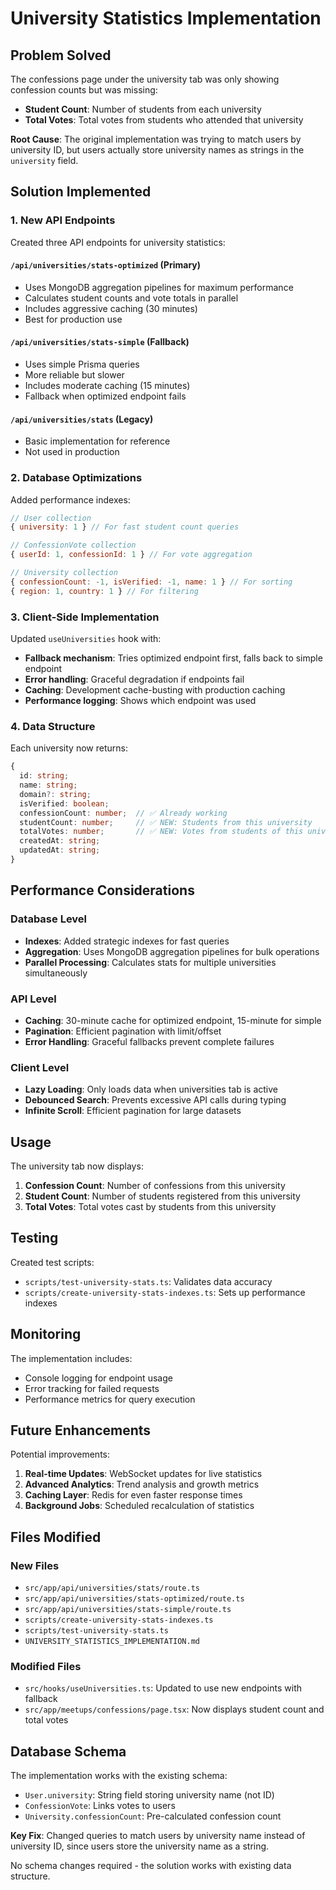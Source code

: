 # University Statistics Implementation

## Problem Solved

The confessions page under the university tab was only showing confession counts but was missing:
- **Student Count**: Number of students from each university
- **Total Votes**: Total votes from students who attended that university

**Root Cause**: The original implementation was trying to match users by university ID, but users actually store university names as strings in the `university` field.

## Solution Implemented

### 1. New API Endpoints

Created three API endpoints for university statistics:

#### `/api/universities/stats-optimized` (Primary)
- Uses MongoDB aggregation pipelines for maximum performance
- Calculates student counts and vote totals in parallel
- Includes aggressive caching (30 minutes)
- Best for production use

#### `/api/universities/stats-simple` (Fallback)
- Uses simple Prisma queries
- More reliable but slower
- Includes moderate caching (15 minutes)
- Fallback when optimized endpoint fails

#### `/api/universities/stats` (Legacy)
- Basic implementation for reference
- Not used in production

### 2. Database Optimizations

Added performance indexes:
```javascript
// User collection
{ university: 1 } // For fast student count queries

// ConfessionVote collection  
{ userId: 1, confessionId: 1 } // For vote aggregation

// University collection
{ confessionCount: -1, isVerified: -1, name: 1 } // For sorting
{ region: 1, country: 1 } // For filtering
```

### 3. Client-Side Implementation

Updated `useUniversities` hook with:
- **Fallback mechanism**: Tries optimized endpoint first, falls back to simple endpoint
- **Error handling**: Graceful degradation if endpoints fail
- **Caching**: Development cache-busting with production caching
- **Performance logging**: Shows which endpoint was used

### 4. Data Structure

Each university now returns:
```typescript
{
  id: string;
  name: string;
  domain?: string;
  isVerified: boolean;
  confessionCount: number;  // ✅ Already working
  studentCount: number;     // ✅ NEW: Students from this university
  totalVotes: number;       // ✅ NEW: Votes from students of this university
  createdAt: string;
  updatedAt: string;
}
```

## Performance Considerations

### Database Level
- **Indexes**: Added strategic indexes for fast queries
- **Aggregation**: Uses MongoDB aggregation pipelines for bulk operations
- **Parallel Processing**: Calculates stats for multiple universities simultaneously

### API Level
- **Caching**: 30-minute cache for optimized endpoint, 15-minute for simple
- **Pagination**: Efficient pagination with limit/offset
- **Error Handling**: Graceful fallbacks prevent complete failures

### Client Level
- **Lazy Loading**: Only loads data when universities tab is active
- **Debounced Search**: Prevents excessive API calls during typing
- **Infinite Scroll**: Efficient pagination for large datasets

## Usage

The university tab now displays:
1. **Confession Count**: Number of confessions from this university
2. **Student Count**: Number of students registered from this university  
3. **Total Votes**: Total votes cast by students from this university

## Testing

Created test scripts:
- `scripts/test-university-stats.ts`: Validates data accuracy
- `scripts/create-university-stats-indexes.ts`: Sets up performance indexes

## Monitoring

The implementation includes:
- Console logging for endpoint usage
- Error tracking for failed requests
- Performance metrics for query execution

## Future Enhancements

Potential improvements:
1. **Real-time Updates**: WebSocket updates for live statistics
2. **Advanced Analytics**: Trend analysis and growth metrics
3. **Caching Layer**: Redis for even faster response times
4. **Background Jobs**: Scheduled recalculation of statistics

## Files Modified

### New Files
- `src/app/api/universities/stats/route.ts`
- `src/app/api/universities/stats-optimized/route.ts`
- `src/app/api/universities/stats-simple/route.ts`
- `scripts/create-university-stats-indexes.ts`
- `scripts/test-university-stats.ts`
- `UNIVERSITY_STATISTICS_IMPLEMENTATION.md`

### Modified Files
- `src/hooks/useUniversities.ts`: Updated to use new endpoints with fallback
- `src/app/meetups/confessions/page.tsx`: Now displays student count and total votes

## Database Schema

The implementation works with the existing schema:
- `User.university`: String field storing university name (not ID)
- `ConfessionVote`: Links votes to users
- `University.confessionCount`: Pre-calculated confession count

**Key Fix**: Changed queries to match users by university name instead of university ID, since users store the university name as a string.

No schema changes required - the solution works with existing data structure. 
